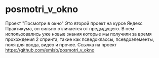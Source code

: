 # posmotri_v_okno
Проект "Посмотри в окно"
Это второй проект на курсе Яндекс Практикума, он сильно отличается от предыдущего. 
В нем использовались уже новые знания которые мы получили за время прохождения 2 спринта, такие как псведоклассы, псевдоэлементы, поля для ввода, видео и прочее.
Ссылка на проект https://github.com/emlsb/posmotri_v_okno
